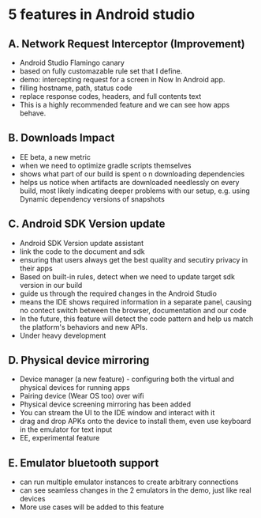 # 5 features in Android studio 


## A. Network Request Interceptor (Improvement)

- Android Studio Flamingo canary 
- based on fully customazable rule set that I define.
- demo: intercepting request for a screen in Now In Android app.
- filling hostname, path, status code
- replace response codes, headers, and full contents text
- This is a highly recommended feature and we can see how apps behave.

## B. Downloads Impact

- EE beta, a new metric
- when we need to optimize gradle scripts themselves
- shows what part of our build is spent o n downloading dependencies
- helps us notice when artifacts are downloaded needlessly on every build,
  most likely indicating deeper problems with our setup, e.g. using Dynamic dependency versions of snapshots

## C. Android SDK Version update

- Android SDK Version update assistant
- link the code to the document and sdk
- ensuring that users always get the best quality and secutiry privacy in their apps
- Based on built-in rules, detect when we need to update target sdk version in our build
- guide us through the required changes in the Android Studio
- means the IDE shows required information in a separate panel, causing no contect switch between the browser, documentation and our code
- In the future, this feature will detect the code pattern and help us match the platform's behaviors and new APIs.
- Under heavy development

## D. Physical device mirroring 

- Device manager (a new feature) - configuring both the virtual and physical devices for running apps
 - Pairing device (Wear OS too) over wifi
 - Physical device screening mirroring has been added
 - You can stream the UI to the IDE window and interact with it
 - drag and drop APKs onto the device to install them, even use keyboard in the emulator for text input
 - EE, experimental feature
 
## E. Emulator bluetooth support

- can run multiple emulator instances to create arbitrary connections
 - can see seamless changes in the 2 emulators in the demo, just like real devices
 - More use cases will be added to this feature